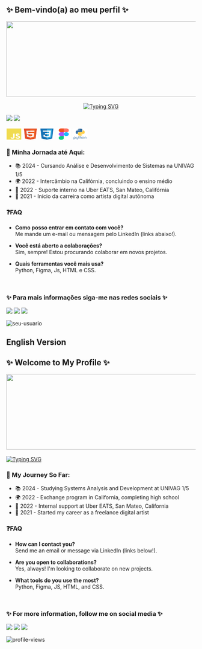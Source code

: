 ## ✨ Bem-vindo(a) ao meu perfil ✨ ##

 <div>
   <a href="https://github.com/Barbiero-Ana">
<p align="center">
  <img src="https://i.pinimg.com/originals/42/60/a2/4260a201985b16e67f3b639e7802611b.jpg" width="900" height ="200"/>
</p>

<p align="center"
 
[![Typing SVG](https://readme-typing-svg.demolab.com?font=Fira+Code&weight=500&size=22&pause=1000&color=F7F7F7&center=true&vCenter=true&width=435&lines=Desenvolvedora+Front-End;Artista;Criando+soluções+inovadoras;Estudante+de+Ads;Web+Design;Apaixonada+por+tecnologia)](https://git.io/typing-svg)
</p>


 <img height="180em" src="https://github-readme-stats.vercel.app/api?username=Barbiero-Ana&show_icons=true&theme=synthwave"/>

   <img height="180em" src="https://github-readme-stats.vercel.app/api/top-langs/?username=Barbiero-Ana&layout=compact&langs_count=6&theme=synthwave"/>
</div>
    
<div style="display: inline_block"><br>
  <img align="center" alt="Js" height="30" width="40" src="https://raw.githubusercontent.com/devicons/devicon/master/icons/javascript/javascript-plain.svg">
  <img align="center" alt="HTML" height="30" width="40" src="https://raw.githubusercontent.com/devicons/devicon/master/icons/html5/html5-original.svg">
  <img align="center" alt="CSS" height="30" width="40" src="https://raw.githubusercontent.com/devicons/devicon/master/icons/css3/css3-original.svg">
  <img align="center" alt="Figma" height="30" width="40" src="https://github.com/devicons/devicon/blob/master/icons/figma/figma-original.svg">
   <img align="center" alt="Python" height="30" width="40" src="https://github.com/devicons/devicon/blob/master/icons/python/python-original-wordmark.svg">

 ### 🚀 Minha Jornada até Aqui:

- 📚 2024 - Cursando Análise e Desenvolvimento de Sistemas na UNIVAG 1/5
- 🌍 2022 - Intercâmbio na Califórnia, concluindo o ensino médio
- 💼 2022 - Suporte interno na Uber EATS, San Mateo, Califórnia
- 🎨 2021 - Início da carreira como artista digital autônoma


### ❓FAQ
- **Como posso entrar em contato com você?**  
  Me mande um e-mail ou mensagem pelo LinkedIn (links abaixo!).
  
- **Você está aberto a colaborações?**  
  Sim, sempre! Estou procurando colaborar em novos projetos.

- **Quais ferramentas você mais usa?**  
  Python, Figma, Js, HTML e CSS.

<br>
 

### ✨ Para mais informações siga-me nas redes sociais ✨ ##
 
<div> 
  <a href="https://instagram.com/barbiero_ana" target="_blank"><img src="https://img.shields.io/badge/-Instagram-%23E4405F?style=for-the-badge&logo=instagram&logoColor=white" target="_blank"></a>
  <a href = "anacarolinabarbiero@gmail.com"><img src="https://img.shields.io/badge/-Gmail-%23333?style=for-the-badge&logo=gmail&logoColor=white" target="_blank"></a>
  <a href="https://www.linkedin.com/in/anabarbiero/" target="_blank"><img src="https://img.shields.io/badge/-LinkedIn-%230077B5?style=for-the-badge&logo=linkedin&logoColor=white" target="_blank"></a>

 <p align="left"> <img src="https://komarev.com/ghpvc/?username=seu-usuario&label=Profile%20views&color=0e75b6&style=flat" alt="seu-usuario" /> </p>


## English Version ##


## ✨ Welcome to My Profile ✨ ##

<div>
   <a href="https://github.com/Barbiero-Ana">
<p align="center">
  <img src="https://i.pinimg.com/originals/42/60/a2/4260a201985b16e67f3b639e7802611b.jpg" width="900" height ="200"/>
</p>

<p align='center'>
 
[![Typing SVG](https://readme-typing-svg.demolab.com?font=Fira+Code&weight=500&size=22&pause=1000&color=F7F7F7&center=true&vCenter=true&width=435&lines=Front-End+Developer;Artist;Creating+innovative+solutions;ADS+Student;Web+Designer;Passionate+about+technology)](https://git.io/typing-svg)

</p>


 ### 🚀 My Journey So Far:

- 📚 2024 - Studying Systems Analysis and Development at UNIVAG 1/5
- 🌍 2022 - Exchange program in California, completing high school
- 💼 2022 - Internal support at Uber EATS, San Mateo, California
- 🎨 2021 - Started my career as a freelance digital artist

### ❓FAQ
- **How can I contact you?**  
  Send me an email or message via LinkedIn (links below!).
  
- **Are you open to collaborations?**  
  Yes, always! I'm looking to collaborate on new projects.

- **What tools do you use the most?**  
  Python, Figma, JS, HTML, and CSS.

<br>

### ✨ For more information, follow me on social media ✨ ##
 
<div> 
  <a href="https://instagram.com/barbiero_ana" target="_blank"><img src="https://img.shields.io/badge/-Instagram-%23E4405F?style=for-the-badge&logo=instagram&logoColor=white" target="_blank"></a>
  <a href="mailto:anacarolinabarbiero@gmail.com"><img src="https://img.shields.io/badge/-Gmail-%23333?style=for-the-badge&logo=gmail&logoColor=white" target="_blank"></a>
  <a href="https://www.linkedin.com/in/anabarbiero/" target="_blank"><img src="https://img.shields.io/badge/-LinkedIn-%230077B5?style=for-the-badge&logo=linkedin&logoColor=white" target="_blank"></a>

 <p align="left"> <img src="https://komarev.com/ghpvc/?username=your-username&label=Profile%20views&color=0e75b6&style=flat" alt="profile-views" /> </p>

</div>


</div>
